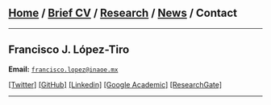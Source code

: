 ## [Home](/index) / [Brief CV](/brief_cv) / [Research](/research) / [News](/news) / Contact
___

## Francisco J. López-Tiro 
**Email:** [`francisco.lopez@inaoe.mx`](mailto:francisco.lopez@inaoe.com?subject=%20Hello,%20Francisco)


[[Twitter]](https://twitter.com/Friscolt)
[[GitHub]](https://github.com/friscolt)
[[Linkedin]](https://www.linkedin.com/in/friscolt)
[[Google Academic]](https://scholar.google.es/citations?user=IlG06bYAAAAJ&hl=es)
[[ResearchGate]](https://www.researchgate.net/profile/Francisco-Lopez-Tiro)

---
